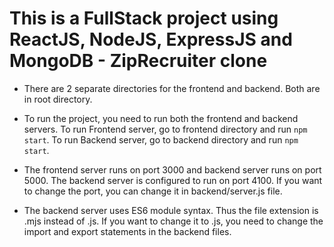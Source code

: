# This is a FullStack project using ReactJS, NodeJS, ExpressJS and MongoDB - ZipRecruiter clone

- There are 2 separate directories for the frontend and backend. Both are in root directory.
- To run the project, you need to run both the frontend and backend servers. To run Frontend server, go to frontend  directory and run `npm start`. To run Backend server, go to backend directory and run `npm start`.

- The frontend server runs on port 3000 and backend server runs on port 5000. The backend server is configured to run on port 4100. If you want to change the port, you can change it in backend/server.js file.

- The backend server uses ES6 module syntax. Thus the file extension is .mjs instead of .js. If you want to change it to .js, you need to change the import and export statements in the backend files.